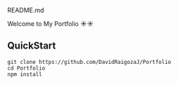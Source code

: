 README.md

Welcome to My Portfolio :sunny::sunny:

## QuickStart


```
git clone https://github.com/DavidRaigozaJ/Portfolio
cd Portfolio
npm install
```



